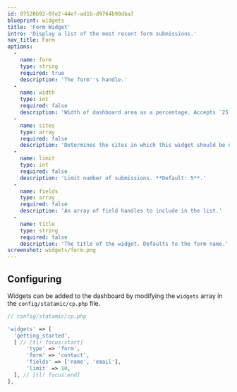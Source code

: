 ```yaml
---
id: 07520b92-0fe2-44ef-ad1b-d9764b99dba7
blueprint: widgets
title: 'Form Widget'
intro: 'Display a list of the most recent form submissions.'
nav_title: Form
options:
  -
    name: form
    type: string
    required: true
    description: 'The form''s handle.'
  -
    name: width
    type: int
    required: false
    description: 'Width of dashboard area as a percentage. Accepts `25`, `33`, `50`, `66`, `75` and `100`.'
  -
    name: sites
    type: array
    required: false
    description: 'Determines the sites in which this widget should be displayed.'
  -
    name: limit
    type: int
    required: false
    description: 'Limit number of submissions. **Default: 5**.'
  -
    name: fields
    type: array
    required: false
    description: 'An array of field handles to include in the list.'
  -
    name: title
    type: string
    required: false
    description: 'The title of the widget. Defaults to the form name.'
screenshot: widgets/form.png
---
```

## Configuring

Widgets can be added to the dashboard by modifying the `widgets` array in the `config/statamic/cp.php` file.

``` php
// config/statamic/cp.php

'widgets' => [
  'getting_started',
  [ // [tl! focus:start]
      'type' => 'form',
      'form' => 'contact',
      'fields' => ['name', 'email'],
      'limit' => 10,
  ], // [tl! focus:end]
],

